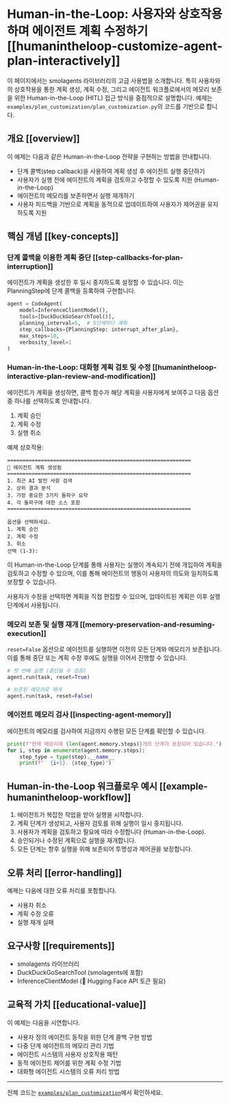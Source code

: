 # Human-in-the-Loop: 사용자와 상호작용하며 에이전트 계획 수정하기 [[humanintheloop-customize-agent-plan-interactively]]

이 페이지에서는 smolagents 라이브러리의 고급 사용법을 소개합니다. 특히 사용자와의 상호작용을 통한 계획 생성, 계획 수정, 그리고 에이전트 워크플로에서의 메모리 보존을 위한 Human-in-the-Loop (HITL) 접근 방식을 중점적으로 설명합니다.
예제는 `examples/plan_customization/plan_customization.py`의 코드를 기반으로 합니다.

## 개요 [[overview]]

이 예제는 다음과 같은 Human-in-the-Loop 전략을 구현하는 방법을 안내합니다.

- 단계 콜백(step callback)을 사용하여 계획 생성 후 에이전트 실행 중단하기
- 사용자가 실행 전에 에이전트의 계획을 검토하고 수정할 수 있도록 지원 (Human-in-the-Loop)
- 에이전트의 메모리를 보존하면서 실행 재개하기
- 사용자 피드백을 기반으로 계획을 동적으로 업데이트하여 사용자가 제어권을 유지하도록 지원

## 핵심 개념 [[key-concepts]]

### 단계 콜백을 이용한 계획 중단 [[step-callbacks-for-plan-interruption]]

에이전트가 계획을 생성한 후 일시 중지하도록 설정할 수 있습니다. 이는 PlanningStep에 단계 콜백을 등록하여 구현합니다.

```python
agent = CodeAgent(
    model=InferenceClientModel(),
    tools=[DuckDuckGoSearchTool()],
    planning_interval=5,  # 5단계마다 계획
    step_callbacks={PlanningStep: interrupt_after_plan},
    max_steps=10,
    verbosity_level=1
)
```

### Human-in-the-Loop: 대화형 계획 검토 및 수정 [[humanintheloop-interactive-plan-review-and-modification]]

에이전트가 계획을 생성하면, 콜백 함수가 해당 계획을 사용자에게 보여주고 다음 옵션 중 하나를 선택하도록 안내합니다.

1. 계획 승인
2. 계획 수정
3. 실행 취소

예제 상호작용:

```
============================================================
🤖 에이전트 계획 생성됨
============================================================
1. 최근 AI 발전 사항 검색
2. 상위 결과 분석
3. 가장 중요한 3가지 돌파구 요약
4. 각 돌파구에 대한 소스 포함
============================================================

옵션을 선택하세요.
1. 계획 승인
2. 계획 수정
3. 취소
선택 (1-3):
```

이 Human-in-the-Loop 단계를 통해 사용자는 실행이 계속되기 전에 개입하여 계획을 검토하고 수정할 수 있으며, 이를 통해 에이전트의 행동이 사용자의 의도와 일치하도록 보장할 수 있습니다.

사용자가 수정을 선택하면 계획을 직접 편집할 수 있으며, 업데이트된 계획은 이후 실행 단계에서 사용됩니다.

### 메모리 보존 및 실행 재개 [[memory-preservation-and-resuming-execution]]

`reset=False` 옵션으로 에이전트를 실행하면 이전의 모든 단계와 메모리가 보존됩니다. 이를 통해 중단 또는 계획 수정 후에도 실행을 이어서 진행할 수 있습니다.

```python
# 첫 번째 실행 (중단될 수 있음)
agent.run(task, reset=True)

# 보존된 메모리로 재개
agent.run(task, reset=False)
```

### 에이전트 메모리 검사 [[inspecting-agent-memory]]

에이전트의 메모리를 검사하여 지금까지 수행된 모든 단계를 확인할 수 있습니다.

```python
print(f"현재 메모리에 {len(agent.memory.steps)}개의 단계가 포함되어 있습니다.")
for i, step in enumerate(agent.memory.steps):
    step_type = type(step).__name__
    print(f"  {i+1}. {step_type}")
```

## Human-in-the-Loop 워크플로우 예시 [[example-humanintheloop-workflow]]

1. 에이전트가 복잡한 작업을 받아 실행을 시작합니다.
2. 계획 단계가 생성되고, 사용자 검토를 위해 실행이 일시 중지됩니다.
3. 사용자가 계획을 검토하고 필요에 따라 수정합니다 (Human-in-the-Loop).
4. 승인되거나 수정된 계획으로 실행을 재개합니다.
5. 모든 단계는 향후 실행을 위해 보존되어 투명성과 제어권을 보장합니다.

## 오류 처리 [[error-handling]]

예제는 다음에 대한 오류 처리를 포함합니다.
- 사용자 취소
- 계획 수정 오류
- 실행 재개 실패

## 요구사항 [[requirements]]

- smolagents 라이브러리
- DuckDuckGoSearchTool (smolagents에 포함)
- InferenceClientModel (🤗 Hugging Face API 토큰 필요)

## 교육적 가치 [[educational-value]]

이 예제는 다음을 시연합니다.
- 사용자 정의 에이전트 동작을 위한 단계 콜백 구현 방법
- 다중 단계 에이전트의 메모리 관리 기법
- 에이전트 시스템의 사용자 상호작용 패턴
- 동적 에이전트 제어를 위한 계획 수정 기법
- 대화형 에이전트 시스템의 오류 처리 방법

---

전체 코드는 [`examples/plan_customization`](https://github.com/huggingface/smolagents/tree/main/examples/plan_customization)에서 확인하세요.
